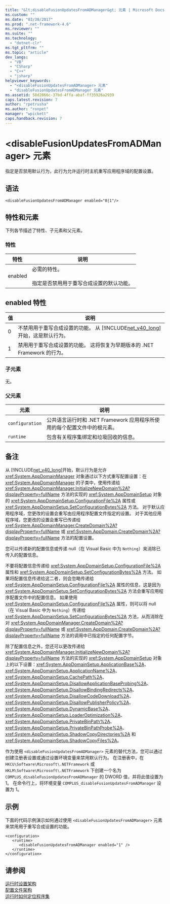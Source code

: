 ```yaml
---
title: "&lt;disableFusionUpdatesFromADManager&gt; 元素 | Microsoft Docs"
ms.custom: ""
ms.date: "03/30/2017"
ms.prod: ".net-framework-4.6"
ms.reviewer: ""
ms.suite: ""
ms.technology: 
  - "dotnet-clr"
ms.tgt_pltfrm: ""
ms.topic: "article"
dev_langs: 
  - "VB"
  - "CSharp"
  - "C++"
  - "jsharp"
helpviewer_keywords: 
  - "<disableFusionUpdatesFromADManager> 元素"
  - "disableFusionUpdatesFromADManager 元素"
ms.assetid: 58d2866c-37bd-4ffa-abaf-ff35926a2939
caps.latest.revision: 7
author: "rpetrusha"
ms.author: "ronpet"
manager: "wpickett"
caps.handback.revision: 7
---
```

# &lt;disableFusionUpdatesFromADManager&gt; 元素
指定是否禁用默认行为，此行为允许运行时主机重写应用程序域的配置设置。  
  
## 语法  
  
```  
<disableFusionUpdatesFromADManager enabled="0|1"/>  
```  
  
## 特性和元素  
 下列各节描述了特性、子元素和父元素。  
  
### 特性  
  
|特性|说明|  
|--------|--------|  
|enabled|必需的特性。<br /><br /> 指定是否禁用用于重写合成设置的默认功能。|  
  
## enabled 特性  
  
|值|说明|  
|-------|--------|  
|0|不禁用用于重写合成设置的功能。  从 [!INCLUDE[net_v40_long](../../../../../includes/net-v40-long-md.md)]开始，这是默认行为。|  
|1|禁用用于重写合成设置的功能。  这将恢复为早期版本的 .NET Framework 的行为。|  
  
### 子元素  
 无。  
  
### 父元素  
  
|元素|说明|  
|--------|--------|  
|`configuration`|公共语言运行时和 .NET Framework 应用程序所使用的每个配置文件中的根元素。|  
|`runtime`|包含有关程序集绑定和垃圾回收的信息。|  
  
## 备注  
 从 [!INCLUDE[net_v40_long](../../../../../includes/net-v40-long-md.md)]开始，默认行为是允许 <xref:System.AppDomainManager> 对象通过以下方式重写配置设置：在 <xref:System.AppDomainManager> 的子类中，使用传递给 <xref:System.AppDomainManager.InitializeNewDomain%2A?displayProperty=fullName> 方法的实现的 <xref:System.AppDomainSetup> 对象的 <xref:System.AppDomainSetup.ConfigurationFile%2A> 属性或 <xref:System.AppDomainSetup.SetConfigurationBytes%2A> 方法。  对于默认应用程序域，您更改的设置会重写由应用程序配置文件指定的设置。  对于其他应用程序域，您更改的设置会重写已传递给 <xref:System.AppDomainManager.CreateDomain%2A?displayProperty=fullName> 或 <xref:System.AppDomain.CreateDomain%2A?displayProperty=fullName> 方法的配置设置。  
  
 您可以传递新的配置信息或传递 null（在 Visual Basic 中为 `Nothing`）来消除已传入的配置信息。  
  
 不要将配置信息传递给 <xref:System.AppDomainSetup.ConfigurationFile%2A> 属性和 <xref:System.AppDomainSetup.SetConfigurationBytes%2A> 方法。  如果将配置信息传递给这二者，则会忽略传递给 <xref:System.AppDomainSetup.ConfigurationFile%2A> 属性的信息，这是因为 <xref:System.AppDomainSetup.SetConfigurationBytes%2A> 方法会重写应用程序配置文件中的配置信息。  如果使用 <xref:System.AppDomainSetup.ConfigurationFile%2A> 属性，则可以将 null（在 Visual Basic 中为 `Nothing`）传递给 <xref:System.AppDomainSetup.SetConfigurationBytes%2A> 方法，从而消除在对 <xref:System.AppDomainManager.CreateDomain%2A?displayProperty=fullName> 或 <xref:System.AppDomain.CreateDomain%2A?displayProperty=fullName> 方法的调用中已指定的任何配置字节。  
  
 除了配置信息之外，您还可以更改传递给 <xref:System.AppDomainManager.InitializeNewDomain%2A?displayProperty=fullName> 方法的实现的 <xref:System.AppDomainSetup> 对象上的以下设置：<xref:System.AppDomainSetup.ApplicationBase%2A>、<xref:System.AppDomainSetup.ApplicationName%2A>、<xref:System.AppDomainSetup.CachePath%2A>、<xref:System.AppDomainSetup.DisallowApplicationBaseProbing%2A>、<xref:System.AppDomainSetup.DisallowBindingRedirects%2A>、<xref:System.AppDomainSetup.DisallowCodeDownload%2A>、<xref:System.AppDomainSetup.DisallowPublisherPolicy%2A>、<xref:System.AppDomainSetup.DynamicBase%2A>、<xref:System.AppDomainSetup.LoaderOptimization%2A>、<xref:System.AppDomainSetup.PrivateBinPath%2A>、<xref:System.AppDomainSetup.PrivateBinPathProbe%2A>、<xref:System.AppDomainSetup.ShadowCopyDirectories%2A> 和 <xref:System.AppDomainSetup.ShadowCopyFiles%2A>。  
  
 作为使用 `<disableFusionUpdatesFromADManager>` 元素的替代方法，您可以通过创建注册表设置或通过设置环境变量来禁用默认行为。  在注册表中，在 `HKCU\Software\Microsoft\.NETFramework` 或 `HKLM\Software\Microsoft\.NETFramework` 下创建一个名为 `COMPLUS_disableFusionUpdatesFromADManager` 的 DWORD 值，并将此值设置为 1。  在命令行上，将环境变量 `COMPLUS_disableFusionUpdatesFromADManager` 设置为 1。  
  
## 示例  
 下面的代码示例演示如何通过使用 `<disableFusionUpdatesFromADManager>` 元素来禁用用于重写合成设置的功能。  
  
```  
<configuration>  
   <runtime>  
      <disableFusionUpdatesFromADManager enabled="1" />  
   </runtime>  
</configuration>  
```  
  
## 请参阅  
 [运行时设置架构](../../../../../docs/framework/configure-apps/file-schema/runtime/index.md)   
 [配置文件架构](../../../../../docs/framework/configure-apps/file-schema/index.md)   
 [运行时如何定位程序集](../../../../../docs/framework/deployment/how-the-runtime-locates-assemblies.md)